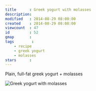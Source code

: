 ```yaml
---
title      : Greek yogurt with molasses
description: 
modified   : 2014-08-29 08:08:00
created    : 2014-08-29 08:08:00
viewcount  : 47
id         : 52
gmap       : 
tags        :
    - recipe
    - greek yogurt
    - molasses
stars      : 
---
```


Plain, full-fat greek yogurt + molasses

![Greek yogurt with molasses](greek-yogurt-with-molasses.jpg)
